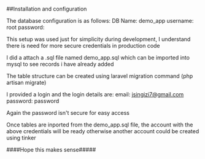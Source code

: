 ##Installation and configuration

The database configuration is as follows:
DB Name: demo_app
username: root
password: 

This setup was used just for simplicity during development, I understand there is need for more secure credentials in production code

I did a attach a .sql file named demo_app.sql which can be imported into mysql to see records i have already added

The table structure can be created using laravel migration command (php artisan migrate)

I provided a login and the login details are:
email: jsingizi7@gmail.com
password: password

Again the password isn't secure for easy access

Once tables are inported from the demo_app.sql file, the account with the above credentials will be ready otherwise another account could be created using tinker

####Hope this makes sense#####